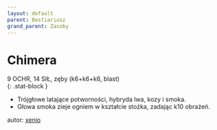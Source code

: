 ```yaml
---
layout: default
parent: Bestiariusz
grand_parent: Zasoby
---
```


# Chimera

9 OCHR, 14 SIŁ, zęby (k6+k6+k6, blast)  
{: .stat-block }

- Trójgłowe latające potworności, hybryda lwa, kozy i smoka.  
- Głowa smoka zieje ogniem w kształcie stożka, zadając k10 obrażeń.  

autor: [xenio](https://xenioinabottle.blogspot.com)
